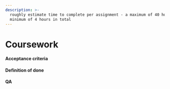 ```yaml
---
description: >-
  roughly estimate time to complete per assignment - a maximum of 40 hours and a
  minimum of 4 hours in total
---
```


# Coursework

#### Acceptance criteria&#x20;

#### Definition of done&#x20;

#### QA
